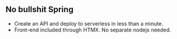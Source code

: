 ## No bullshit Spring

- Create an API and deploy to serverless in less than a minute.
- Front-end included through HTMX. No separate nodejs needed.